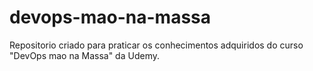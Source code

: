 # devops-mao-na-massa
Repositorio criado para praticar os conhecimentos adquiridos do curso "DevOps mao na Massa" da Udemy.
